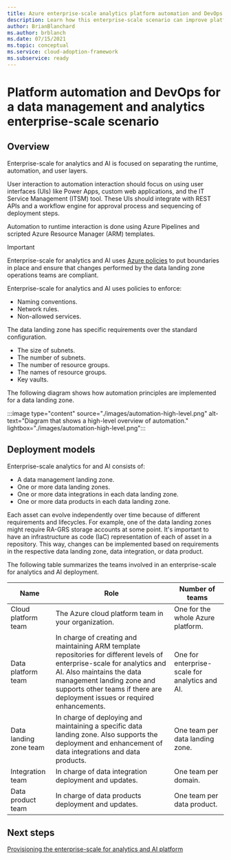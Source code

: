 ```yaml
---
title: Azure enterprise-scale analytics platform automation and DevOps
description: Learn how this enterprise-scale scenario can improve platform automation and DevOps of data management and analytics.
author: BrianBlanchard
ms.author: brblanch
ms.date: 07/15/2021
ms.topic: conceptual
ms.service: cloud-adoption-framework
ms.subservice: ready
---
```


# Platform automation and DevOps for a data management and analytics enterprise-scale scenario

## Overview

Enterprise-scale for analytics and AI is focused on separating the runtime, automation, and user layers.

User interaction to automation interaction should focus on using user interfaces (UIs) like Power Apps, custom web applications, and the IT Service Management (ITSM) tool. These UIs should integrate with REST APIs and a workflow engine for approval process and sequencing of deployment steps.

Automation to runtime interaction is done using Azure Pipelines and scripted Azure Resource Manager (ARM) templates.

> [!IMPORTANT]
> Enterprise-scale for analytics and AI uses [Azure policies](/azure/governance/policy/overview) to put boundaries in place and ensure that changes performed by the data landing zone operations teams are compliant.

Enterprise-scale for analytics and AI uses policies to enforce:

- Naming conventions.
- Network rules.
- Non-allowed services.

The data landing zone has specific requirements over the standard configuration.

- The size of subnets.
- The number of subnets.
- The number of resource groups.
- The names of resource groups.
- Key vaults.

The following diagram shows how automation principles are implemented for a data landing zone.

:::image type="content" source="./images/automation-high-level.png" alt-text="Diagram that shows a high-level overview of automation." lightbox="./images/automation-high-level.png":::

## Deployment models

Enterprise-scale analytics for and AI consists of:

- A data management landing zone.
- One or more data landing zones.
- One or more data integrations in each data landing zone.
- One or more data products in each data landing zone.

Each asset can evolve independently over time because of different requirements and lifecycles. For example, one of the data landing zones might require RA-GRS storage accounts at some point. It's important to have an infrastructure as code (IaC) representation of each of asset in a repository. This way, changes can be implemented based on requirements in the respective data landing zone, data integration, or data product.

The following table summarizes the teams involved in an enterprise-scale for analytics and AI deployment.

| Name | Role | Number of teams |
|-|-|-|
| Cloud platform team | The Azure cloud platform team in your organization. | One for the whole Azure platform. |
| Data platform team | In charge of creating and maintaining ARM template repositories for different levels of enterprise-scale for analytics and AI. Also maintains the data management landing zone and supports other teams if there are deployment issues or required enhancements. | One for enterprise-scale for analytics and AI. |
| Data landing zone team | In charge of deploying and maintaining a specific data landing zone. Also supports the deployment and enhancement of data integrations and data products. | One team per data landing zone. |
| Integration team | In charge of data integration deployment and updates. | One team per domain. |
| Data product team |In charge of data products deployment and updates. | One team per data product. |

## Next steps

[Provisioning the enterprise-scale for analytics and AI platform](eslz-platform-provisioning.md)
